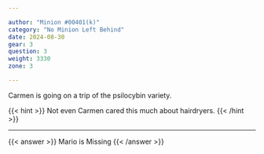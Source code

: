 ```yaml
---

author: "Minion #00401(k)"
category: "No Minion Left Behind"
date: 2024-08-30
gear: 3
question: 3
weight: 3330
zone: 3

---
```


Carmen is going on a trip of the psilocybin variety.

{{< hint >}} Not even Carmen cared this much about hairdryers. {{< /hint >}}

---

{{< answer >}} Mario is Missing {{< /answer >}}

